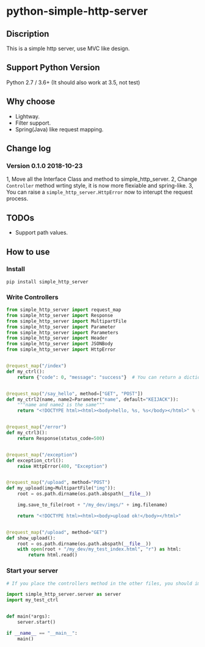 # python-simple-http-server

## Discription

This is a simple http server, use MVC like design.

## Support Python Version

Python 2.7 / 3.6+ (It should also work at 3.5, not test)

## Why choose

* Lightway.
* Filter support.
* Spring(Java) like request mapping.

## Change log

### Version 0.1.0 2018-10-23

1, Move all the Interface Class and method to simple_http_server.
2, Change `Controller` method wrting style, it is now more flexiable and spring-like.
3, You can raise a `simple_http_server.HttpError` now to interupt the request process.

## TODOs

* Support path values.

## How to use

### Install

```shell
pip install simple_http_server
```

### Write Controllers

```python
from simple_http_server import request_map
from simple_http_server import Response
from simple_http_server import MultipartFile
from simple_http_server import Parameter
from simple_http_server import Parameters
from simple_http_server import Header
from simple_http_server import JSONBody
from simple_http_server import HttpError


@request_map("/index")
def my_ctrl():
    return {"code": 0, "message": "success"}  # You can return a dictionary, a string or a `simple_http_server.simple_http_server.Response` object.


@request_map("/say_hello", method=["GET", "POST"])
def my_ctrl2(name, name2=Parameter("name", default="KEIJACK")):
    """name and name2 is the same"""
    return "<!DOCTYPE html><html><body>hello, %s, %s</body></html>" % (name, name2)


@request_map("/error")
def my_ctrl3():
    return Response(status_code=500)


@request_map("/exception")
def exception_ctrl():
    raise HttpError(400, "Exception")


@request_map("/upload", method="POST")
def my_upload(img=MultipartFile("img")):
    root = os.path.dirname(os.path.abspath(__file__))

    img.save_to_file(root + "/my_dev/imgs/" + img.filename)

    return "<!DOCTYPE html><html><body>upload ok!</body></html>"


@request_map("/upload", method="GET")
def show_upload():
    root = os.path.dirname(os.path.abspath(__file__))
    with open(root + "/my_dev/my_test_index.html", "r") as html:
        return html.read()
```

### Start your server

```python
# If you place the controllers method in the other files, you should import them here.

import simple_http_server.server as server
import my_test_ctrl


def main(*args):
    server.start()

if __name__ == "__main__":
    main()
```